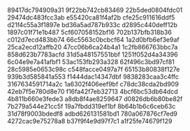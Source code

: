 89417dc794909a31
9f22bb742cb83469
22b5ded0804fdc01
29474dc483fcc3ab
e55420ca81f4af2b
cfe25c911616ddf5
d21f4c55a3f1897e
bd36a5ad787b933c
d2895c440deff12b
1897c01f71e1b487
5cf607058152bf16
702b137bfb318b36
c012d7ecd483bb74
66c5563c0bcbcf64
1a2d0bfb6ef3e9af
25ca2ecd12affb20
47cc06b6ca24b4a1
1c2fb866763bbc7a
858d623b7783acfd
31d5a48157551bbf
1251f052d4a34396
6c04e9e7a41afbf1
53ac153fb293a328
62f496c3bd97cf81
28c5985e0653c98c
c548facce0497a7f
65153b80838f127e
939b3d585841a553
f1444dac14347dbf
9838283caa3c4ffc
3167634591714a2c
1a6302f406eef9bf
c78dc38cda2bd909
42eb7f5e780d8e70
f16fa42f7eb32713
4bcf6bc53db64dcd
4b811b660e3fede3
a8db8f4ae8259647
d0826db6b80be82f
7b279a544e21cc5f
19a7fbdd319ef1bf
8b64b1b6c6ceb63c
31d78f9003bdedf8
adbd626131581bd1
780a067876cf7ed9
4272cac9e75278a8
b37f9f4e9d97f7c1
a1f25fe74679f129
